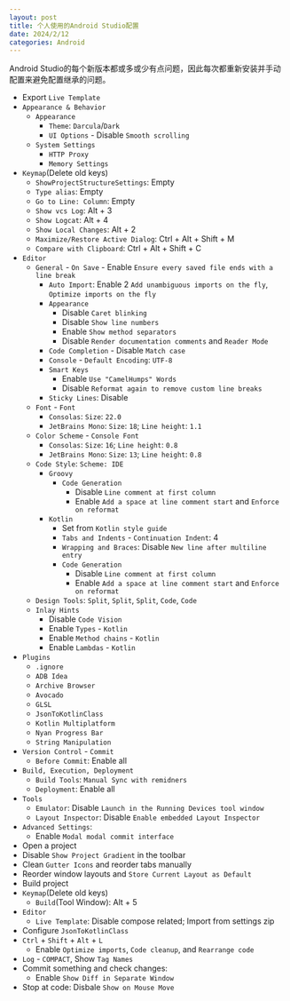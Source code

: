 ```yaml
---
layout: post
title: 个人使用的Android Studio配置
date: 2024/2/12
categories: Android
---
```


Android Studio的每个新版本都或多或少有点问题，因此每次都重新安装并手动配置来避免配置继承的问题。

<!--more-->

- Export `Live Template`
- `Appearance & Behavior`
  - `Appearance`
    - `Theme`: `Darcula`/`Dark`
    - `UI Options` - Disable `Smooth scrolling`
  - `System Settings`
    - `HTTP Proxy`
    - `Memory Settings`
- `Keymap`(Delete old keys)
  - `ShowProjectStructureSettings`: Empty
  - `Type alias`: Empty
  - `Go to Line: Column`: Empty
  - `Show vcs Log`: Alt + 3
  - `Show Logcat`: Alt + 4
  - `Show Local Changes`: Alt + 2
  - `Maximize/Restore Active Dialog`: Ctrl + Alt + Shift + M
  - `Compare with Clipboard`: Ctrl + Alt + Shift + C
- `Editor`
  - `General` - `On Save` - Enable `Ensure every saved file ends with a line break`
    - `Auto Import`: Enable 2 `Add unambiguous imports on the fly`, `Optimize imports on the fly`
    - `Appearance`
      - Disable `Caret blinking`
      - Disable `Show line numbers`
      - Enable `Show method separators`
      - Disable `Render documentation comments` and `Reader Mode`
    - `Code Completion` - Disable `Match case`
    - `Console` - `Default Encoding`: `UTF-8`
    - `Smart Keys`
      - Enable `Use "CamelHumps" Words`
      - Disable `Reformat again to remove custom line breaks`
    - `Sticky Lines`: Disable
  - `Font` - `Font`
    - `Consolas`: `Size`: `22.0`
    - `JetBrains Mono`: `Size`: `18`; `Line height`: `1.1`
  - `Color Scheme` - `Console Font`
    - `Consolas`: `Size`: `16`; `Line height`: `0.8`
    - `JetBrains Mono`: `Size`: `13`; `Line height`: `0.8`
  - `Code Style`: `Scheme: IDE`
    - `Groovy`
      - `Code Generation`
        - Disable `Line comment at first column`
        - Enable `Add a space at line comment start` and `Enforce on reformat`
    - `Kotlin`
      - Set from `Kotlin style guide`
      - `Tabs and Indents` - `Continuation Indent`: 4
      - `Wrapping and Braces`: Disable `New line after multiline entry`
      - `Code Generation`
        - Disable `Line comment at first column`
        - Enable `Add a space at line comment start` and `Enforce on reformat`
  - `Design Tools`: `Split`, `Split`, `Split`, `Code`, `Code`
  - `Inlay Hints`
    - Disable `Code Vision`
    - Enable `Types` - `Kotlin`
    - Enable `Method chains` - `Kotlin`
    - Enable `Lambdas` - `Kotlin`
- `Plugins`
  - `.ignore`
  - `ADB Idea`
  - `Archive Browser`
  - `Avocado`
  - `GLSL`
  - `JsonToKotlinClass`
  - `Kotlin Multiplatform`
  - `Nyan Progress Bar`
  - `String Manipulation`
- `Version Control` - `Commit`
  - `Before Commit`: Enable all
- `Build, Execution, Deployment`
  - `Build Tools`: `Manual Sync with remidners`
  - `Deployment`: Enable all
- `Tools`
  - `Emulator`: Disable `Launch in the Running Devices tool window`
  - `Layout Inspector`: Disable `Enable embedded Layout Inspector`
- `Advanced Settings`:
  - Enable `Modal modal commit interface`
- Open a project
- Disable `Show Project Gradient` in the toolbar
- Clean `Gutter Icons` and reorder tabs manually
- Reorder window layouts and `Store Current Layout as Default`
- Build project
- `Keymap`(Delete old keys)
  - `Build`(Tool Window): Alt + 5
- `Editor`
  - `Live Template`: Disable compose related; Import from settings zip
- Configure `JsonToKotlinClass`
- `Ctrl` + `Shift` + `Alt` + `L`
  - Enable `Optimize imports`, `Code cleanup`, and `Rearrange code`
- `Log` - `COMPACT`, Show `Tag Names`
- Commit something and check changes:
  - Enable `Show Diff in Separate Window`
- Stop at code: Disbale `Show on Mouse Move`

